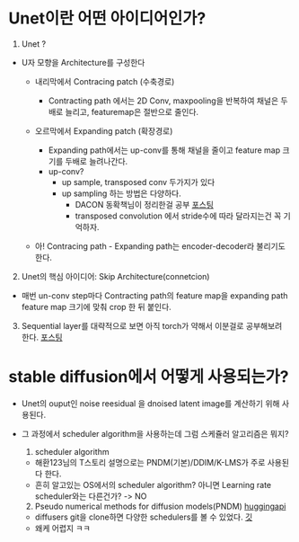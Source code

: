 # Unet이란 어떤 아이디어인가?
1. Unet ?
- U자 모향을 Architecture를 구성한다
    - 내리막에서  Contracing patch (수축경로)
        - Contracting path 에서는 2D Conv, maxpooling을 반복하여 채널은 두배로 늘리고, featuremap은 절반으로 줄인다.

    - 오르막에서 Expanding patch (확장경로)
        - Expanding path에서는 up-conv를 통해 채널을 줄이고 feature map 크기를 두배로 늘려나간다.
        - up-conv?
            - up sample, transposed conv 두가지가 있다
            - up sampling 하는 방법은 다양하다.
                - DACON 동확책님이 정리한걸 공부 [포스팅](https://dacon.io/forum/406022?page&dtype&ptype)
                - transposed convolution 에서 stride수에 따라 달라지는건 꼭 기억하자.
    - 아! Contracing path - Expanding path는 encoder-decoder라 불리기도 한다.

2. Unet의 핵심 아이디어: Skip Architecture(connetcion)
- 매번 un-conv step마다 Contracting path의 feature map을 expanding path feature map 크기에 맞춰 crop 한 뒤 붙인다.

3. Sequential layer를 대략적으로 보면
아직 torch가 약해서 이분걸로 공부해보려 한다.
[포스팅](https://hyunlee103.tistory.com/57)

# stable diffusion에서 어떻게 사용되는가?
- Unet의 ouput인 noise reesidual 을 dnoised latent image를 계산하기 위해 사용된다.
- 그 과정에서 scheduler algorithm을 사용하는데 그럼 스케쥴러 알고리즘은 뭐지?
    1. scheduler algorithm
    - 해환123님의 T스토리 설명으로는 PNDM(기본)/DDIM/K-LMS가 주로 사용된다 한다.
    - 흔히 알고있는 OS에서의 scheduler algorithm? 아니면 Learning rate scheduler와는 다른건가? -> NO

    2. Pseudo numerical methods for diffusion models(PNDM) 
    [huggingapi](https://huggingface.co/docs/diffusers/api/schedulers/pndm)
    - diffusers git을 clone하면 다양한 schedulers를 볼 수 있었다. [깃](https://github.com/huggingface/diffusers/blob/main/src/diffusers/schedulers/scheduling_pndm.py)
    - 왜케 어렵지 ㅋㅋ  

